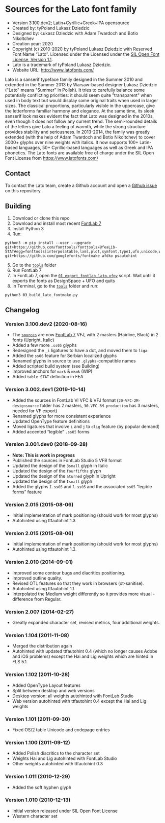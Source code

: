 # Sources for the Lato font family

- Version 3.100.dev2; Latin+Cyrillic+Greek+IPA opensource
- Created by: tyPoland Lukasz Dziedzic
- Designed by: Łukasz Dziedzic with Adam Twardoch and Botio Nikoltchev
- Creation year: 2020
- Copyright (c) 2010-2020 by tyPoland Lukasz Dziedzic with Reserved Font Name “Lato”. Licensed under the Licensed under the [SIL Open Font License, Version 1.1](./LICENSE.txt).
- Lato is a trademark of tyPoland Lukasz Dziedzic.
- Website URL: http://www.latofonts.com/

Lato is a sanserif typeface family designed in the Summer 2010 and extended in the Summer 2013 by Warsaw-based designer Lukasz Dziedzic ("Lato" means "Summer" in Polish). It tries to carefully balance some potentially conflicting priorities: it should seem quite "transparent" when used in body text but would display some original traits when used in larger sizes. The classical proportions, particularly visible in the uppercase, give the letterforms familiar harmony and elegance. At the same time, its sleek sanserif look makes evident the fact that Lato was designed in the 2010s, even though it does not follow any current trend. The semi-rounded details of the letters give Lato a feeling of warmth, while the strong structure provides stability and seriousness. In 2013-2014, the family was greatly extended (with the help of Adam Twardoch and Botio Nikoltchev) to cover 3000+ glyphs over nine weights with italics. It now supports 100+ Latin-based languages, 50+ Cyrillic-based languages as well as Greek and IPA phonetics. The Lato fonts are available free of charge under the SIL Open Font License from https://www.latofonts.com/

## Contact

To contact the Lato team, create a Github account and open a [Github issue](https://github.com/latofonts/lato-source/issues) on this repository.

## Building

1. Download or clone this repo
2. Download and install most recent [FontLab 7](https://download.fontlab.com/)
3. Install Python 3
4. Run:

```
python3 -m pip install --user --upgrade git+https://github.com/fonttools/fonttools/@feaLib-STAT#egg=fonttools[interpolatable,lxml,plot,symfont,type1,ufo,unicode,woff] git+https://github.com/googlefonts/fontmake afdko psautohint
```

5. Go to the [`tools`](tools) folder
6. Run FontLab 7
7. In FontLab 7, open the [`01_export_fontlab_lato.vfpy`](tools/01_export_fontlab_lato.vfpy) script. Wait until it exports the fonts as DesignSpace + UFO and quits
8. In Terminal, go to the [`tools`](tools) folder and run:

```
python3 03_build_lato_fontmake.py
```

## Changelog

### Version 3.100.dev2 (2020-08-16)

- The [`sources`](sources) are now [FontLab 7](https://www.fontlab.com/7) VFJ, with 2 masters (Hairline, Black) in 2 fonts (Upright, Italic)
- Added a few more `.ss05` glyphs
- Redesigned the `_i` ligatures to have a dot, and moved them to `liga`
- Added the `ss06` feature for Serbian localized glyphs
- Renamed glyphs in source to use `.glyphs`-compatible names
- Added scripted build system (see Building)
- Improved anchors for `mark` & `mkmk` (WIP)
- Added `table STAT` definition in FEA

### Version 3.002.dev1 (2019-10-14)

- Added the sources in FontLab VI VFC & VFJ format (`20-VFC-2M-designsource` folder has 2 masters, `30-VFC-3M-production` has 3 masters, needed for VF export)
- Renamed glyphs for more consistent experience
- Updated OpenType feature definitions
- Moved ligatures that involve `i` and `j` to `dlig` feature (by popular demand)
- Added accented “legible” `.ss05` forms

### Version 3.001.dev0 (2018-09-28)

- **Note: This is work in progress**
- Published the sources in FontLab Studio 5 VFB format
- Updated the design of the `Bsmall` glyph in Italic
- Updated the design of the `fourfifths` glyph
- Updated the design of the `aturned` glyph in Upright
- Updated the design of the `Ismall` glyph
- Added the glyphs `I.ss05` and `l.ss05` and the associated `ss05` “legible forms” feature

### Version 2.015 (2015-08-06)

- Initial implementation of mark positioning (should work for most glyphs)
- Autohinted using ttfautohint 1.3.

### Version 2.015 (2015-08-06)

- Initial implementation of mark positioning (should work for most glyphs)
- Autohinted using ttfautohint 1.3.

### Version 2.010 (2014-09-01)

- Improved some contour bugs and diacritics positioning.
- Improved outline quality.
- Revised OTL features so that they work in browsers (ot-sanitise).
- Autohinted using ttfautohint 1.1.
- Interpolated the Medium weight differently so it provides more visual - difference from Regular.

### Version 2.007 (2014-02-27)

- Greatly expanded character set, revised metrics, four additional weights.

### Version 1.104 (2011-11-08)

- Merged the distribution again
- Autohinted with updated ttfautohint 0.4 (which no longer causes Adobe and iOS problems) except the Hai and Lig weights which are hinted in FLS 5.1.

### Version 1.102 (2011-10-28)

- Added OpenType Layout features
- Split between desktop and web versions
- Desktop version: all weights autohinted with FontLab Studio
- Web version autohinted with ttfautohint 0.4 except the Hai and Lig weights

### Version 1.101 (2011-09-30)

- Fixed OS/2 table Unicode and codepage entries

### Version 1.100 (2011-09-12)

- Added Polish diacritics to the character set
- Weights Hai and Lig autohinted with FontLab Studio
- Other weights autohinted with ttfautohint 0.3

### Version 1.011 (2010-12-29)

- Added the soft hyphen glyph

### Version 1.010 (2010-12-13)

- Initial version released under SIL Open Font License
- Western character set
